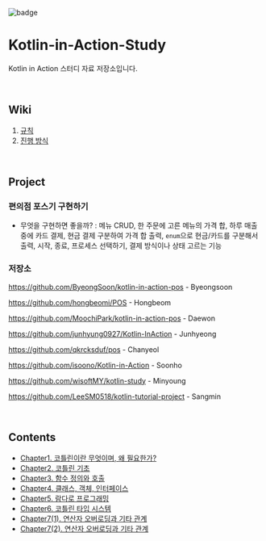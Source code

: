![badge](https://img.shields.io/badge/Kotlin-blueviolet?style=flat&logo=kotlin)

# Kotlin-in-Action-Study

Kotlin in Action 스터디 자료 저장소입니다.

<br/>

## Wiki

1. [규칙](https://github.com/develop-playground/Kotlin-in-Action-Study/wiki/Rule)
2. [진행 방식](https://github.com/develop-playground/Kotlin-in-Action-Study/wiki/%EC%A7%84%ED%96%89-%EB%B0%A9%EC%8B%9D)

<br/>

## Project

### 편의점 포스기 구현하기

- 무엇을 구현하면 좋을까? : 메뉴 CRUD, 한 주문에 고른 메뉴의 가격 합, 하루 매출 중에 카드 결제,  현금 결제 구분하여 가격 합 출력, `enum`으로 현금/카드를 구분해서 출력, 시작, 종료, 프로세스 선택하기, 결제 방식이나 상태 고르는 기능

### 저장소

https://github.com/ByeongSoon/kotlin-in-action-pos - Byeongsoon

https://github.com/hongbeomi/POS - Hongbeom

https://github.com/MoochiPark/kotlin-in-action-pos - Daewon

https://github.com/junhyung0927/Kotlin-InAction - Junhyeong

https://github.com/qkrcksduf/pos - Chanyeol

https://github.com/isoono/Kotlin-in-Action - Soonho

https://github.com/wisoftMY/kotlin-study - Minyoung

https://github.com/LeeSM0518/kotlin-tutorial-project - Sangmin

<br/>

## Contents

- [Chapter1. 코틀린이란 무엇이며, 왜 필요한가?](https://github.com/develop-playground/Kotlin-in-Action-Study/blob/main/Chapter1.md)
- [Chapter2. 코틀린 기초](https://github.com/develop-playground/Kotlin-in-Action-Study/blob/main/Chapter2.md)
- [Chapter3. 함수 정의와 호출](https://github.com/develop-playground/Kotlin-in-Action-Study/blob/main/Chapter3.md)
- [Chapter4. 클래스, 객체, 인터페이스](https://github.com/develop-playground/Kotlin-in-Action-Study/blob/main/Chapter4.md)
- [Chapter5. 람다로 프로그래밍](https://github.com/develop-playground/Kotlin-in-Action-Study/blob/main/Chapter5.md)
- [Chapter6. 코틀린 타입 시스템](https://github.com/develop-playground/Kotlin-in-Action-Study/blob/main/Chapter6.md)
- [Chapter7(1). 연산자 오버로딩과 기타 관계](https://github.com/develop-playground/Kotlin-in-Action-Study/blob/main/Chapter7-1.md)
- [Chapter7(2). 연산자 오버로딩과 기타 관계](https://github.com/develop-playground/Kotlin-in-Action-Study/blob/main/Chapter7-2.md)

